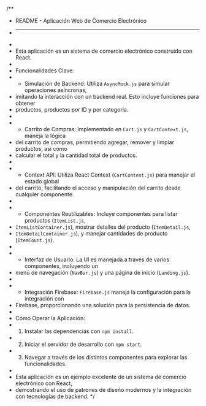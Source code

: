 /**
 * README - Aplicación Web de Comercio Electrónico
 * ------------------------------------------------
 * 
 * Esta aplicación es un sistema de comercio electrónico construido con React.
 * 
 * Funcionalidades Clave:
 * - Simulación de Backend: Utiliza `AsyncMock.js` para simular operaciones asíncronas,
 *   imitando la interacción con un backend real. Esto incluye funciones para obtener
 *   productos, productos por ID y por categoría.
 * 
 * - Carrito de Compras: Implementado en `Cart.js` y `CartContext.js`, maneja la lógica
 *   del carrito de compras, permitiendo agregar, remover y limpiar productos, así como
 *   calcular el total y la cantidad total de productos.
 * 
 * - Context API: Utiliza React Context (`CartContext.js`) para manejar el estado global
 *   del carrito, facilitando el acceso y manipulación del carrito desde cualquier componente.
 * 
 * - Componentes Reutilizables: Incluye componentes para listar productos (`ItemList.js`,
 *   `ItemListContainer.js`), mostrar detalles del producto (`ItemDetail.js`,
 *   `ItemDetailContainer.js`), y manejar cantidades de producto (`ItemCount.js`).
 * 
 * - Interfaz de Usuario: La UI es manejada a través de varios componentes, incluyendo un
 *   menú de navegación (`NavBar.js`) y una página de inicio (`Landing.js`).
 * 
 * - Integración Firebase: `Firebase.js` maneja la configuración para la integración con
 *   Firebase, proporcionando una solución para la persistencia de datos.
 * 
 * Cómo Operar la Aplicación:
 * 1. Instalar las dependencias con `npm install`.
 * 2. Iniciar el servidor de desarrollo con `npm start`.
 * 3. Navegar a través de los distintos componentes para explorar las funcionalidades.
 * 
 * Esta aplicación es un ejemplo excelente de un sistema de comercio electrónico con React,
 * demostrando el uso de patrones de diseño modernos y la integración con tecnologías de backend.
 */
